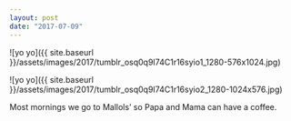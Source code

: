 ```yaml
---
layout: post
date: "2017-07-09"
---
```


![yo yo]({{ site.baseurl }}/assets/images/2017/tumblr_osq0q9I74C1r16syio1_1280-576x1024.jpg)

![yo yo]({{ site.baseurl }}/assets/images/2017/tumblr_osq0q9I74C1r16syio2_1280-1024x576.jpg)

Most mornings we go to Mallols’ so Papa and Mama can have a coffee.
